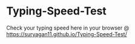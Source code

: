 # Typing-Speed-Test
Check your typing speed here in your browser
@  https://suryagan11.github.io/Typing-Speed-Test/
